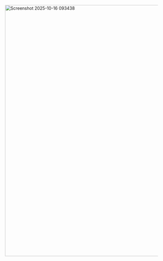 <img width="673" height="827" alt="Screenshot 2025-10-16 093438" src="https://github.com/user-attachments/assets/36b43b92-ebdc-43f8-a46f-a8d84abfae01" />
